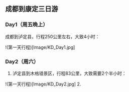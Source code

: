 ## 成都到康定三日游

### Day1（周五晚上）
成都到泸定县，行程250公里左右，大致4小时：

!(第一天行程)[Image/KD_Day1.jpg]

### Day2（周六）
1. 泸定县到木格错景区，行程83公里，大致需要2个半小时：

!(第一天行程)[Image/KD_Day2.jpg]
2. 
